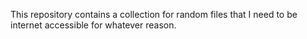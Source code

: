 This repository contains a collection for random files that I need to be internet accessible for whatever reason.
